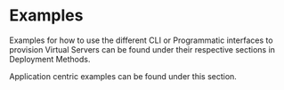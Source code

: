 # Examples

Examples for how to use the different CLI or Programmatic interfaces to provision Virtual Servers can be found under their respective sections in Deployment Methods.

Application centric examples can be found under this section.&#x20;
